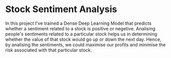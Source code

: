 # Stock Sentiment Analysis
In this project I've trained a Dense Deep Learning Model that predicts whether a sentiment related to a stock is positive or negetive. Analising people's sentiments related to a particular stock helps us in determining whether the value of that stock would go up or down the next day. Hence, by analising the sentiments, we could maximise our profits and minimise the risk associated with that particular stock.
